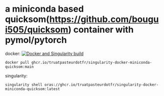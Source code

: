 # a miniconda based quicksom(https://github.com/bougui505/quicksom) container with pymol/pytorch
docker: [![Docker and Singularity build](https://github.com/truatpasteurdotfr/singularity-docker-miniconda-quicksom/actions/workflows/docker-singularity-publish.yml/badge.svg)](https://github.com/truatpasteurdotfr/singularity-docker-miniconda-quicksom/actions/workflows/docker-singularity-publish.yml)
```
docker pull ghcr.io/truatpasteurdotfr/singularity-docker-miniconda-quicksom:main
```
singularity:
```
singularity shell oras://ghcr.io/truatpasteurdotfr/singularity-docker-miniconda-quicksom:latest
```
